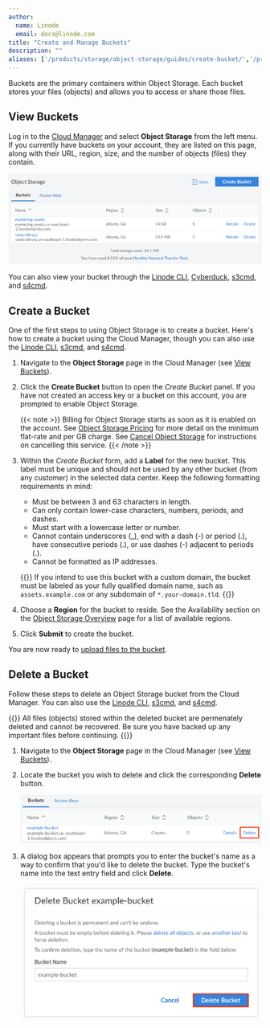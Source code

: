 ```yaml
---
author:
  name: Linode
  email: docs@linode.com
title: "Create and Manage Buckets"
description: ""
aliases: ['/products/storage/object-storage/guides/create-bucket/','/products/storage/object-storage/guides/delete-bucket/']
---
```


Buckets are the primary containers within Object Storage. Each bucket stores your files (objects) and allows you to access or share those files.

## View Buckets

Log in to the [Cloud Manager](https://cloud.linode.com/) and select **Object Storage** from the left menu. If you currently have buckets on your account, they are listed on this page, along with their URL, region, size, and the number of objects (files) they contain.

![](bucket-list.png)

You can also view your bucket through the [Linode CLI](/docs/products/storage/object-storage/guides/linode-cli/), [Cyberduck](/docs/products/storage/object-storage/guides/cyberduck/#view-your-buckets-and-files), [s3cmd](/docs/products/storage/object-storage/guides/s3cmd/#list-buckets), and [s4cmd](/docs/products/storage/object-storage/guides/s4cmd/#list-buckets).

## Create a Bucket

One of the first steps to using Object Storage is to create a bucket. Here's how to create a bucket using the Cloud Manager, though you can also use the [Linode CLI](/docs/products/storage/object-storage/guides/linode-cli/#create-a-bucket-with-the-cli), [s3cmd](/docs/products/storage/object-storage/guides/s3cmd/#create-a-bucket), and [s4cmd](/docs/products/storage/object-storage/guides/s4cmd/#create-a-bucket).

1.  Navigate to the **Object Storage** page in the Cloud Manager (see [View Buckets](#view-buckets)).

1.  Click the **Create Bucket** button to open the *Create Bucket* panel. If you have not created an access key or a bucket on this account, you are prompted to enable Object Storage.

    {{< note >}}
Billing for Object Storage starts as soon as it is enabled on the account. See [Object Storage Pricing](/docs/products/storage/object-storage/#pricing) for more detail on the minimum flat-rate and per GB charge. See [Cancel Object Storage](/docs/products/storage/object-storage/guides/cancel/) for instructions on cancelling this service.
{{< /note >}}

1.  Within the *Create Bucket* form, add a **Label** for the new bucket. This label must be unique and should not be used by any other bucket (from any customer) in the selected data center. Keep the following formatting requirements in mind:
    - Must be between 3 and 63 characters in length.
    - Can only contain lower-case characters, numbers, periods, and dashes.
    - Must start with a lowercase letter or number.
    - Cannot contain underscores (_), end with a dash (-) or period (.), have consecutive periods (.), or use dashes (-) adjacent to periods (.).
    - Cannot be formatted as IP addresses.

    {{<note>}}
If you intend to use this bucket with a custom domain, the bucket must be labeled as your fully qualified domain name, such as `assets.example.com` or any subdomain of `*.your-domain.tld`.
{{</note>}}

1.  Choose a **Region** for the bucket to reside. See the Availability section on the [Object Storage Overview](/docs/products/storage/object-storage/#availability) page for a list of available regions.

1.  Click **Submit** to create the bucket.

You are now ready to [upload files to the bucket](/docs/products/storage/object-storage/guides/manage-files/).

## Delete a Bucket

Follow these steps to delete an Object Storage bucket from the Cloud Manager. You can also use the [Linode CLI](/docs/products/storage/object-storage/guides/linode-cli/), [s3cmd](/docs/products/storage/object-storage/guides/s3cmd/#delete-a-bucket), and [s4cmd](/docs/products/storage/object-storage/guides/s4cmd/#delete-a-bucket).

{{<caution>}}
All files (objects) stored within the deleted bucket are permenately deleted and cannot be recovered. Be sure you have backed up any important files before continuing.
{{</caution>}}

1.  Navigate to the **Object Storage** page in the Cloud Manager (see [View Buckets](#view-buckets)).

1.  Locate the bucket you wish to delete and click the corresponding **Delete** button.

    ![Delete an Object Storage bucket](delete-obj-bucket.png)

1. A dialog box appears that prompts you to enter the bucket's name as a way to confirm that you'd like to delete the bucket. Type the bucket's name into the text entry field and click **Delete**.

    ![Confirm deleting the Object Storage bucket](delete-obj-bucket-confirm.png)